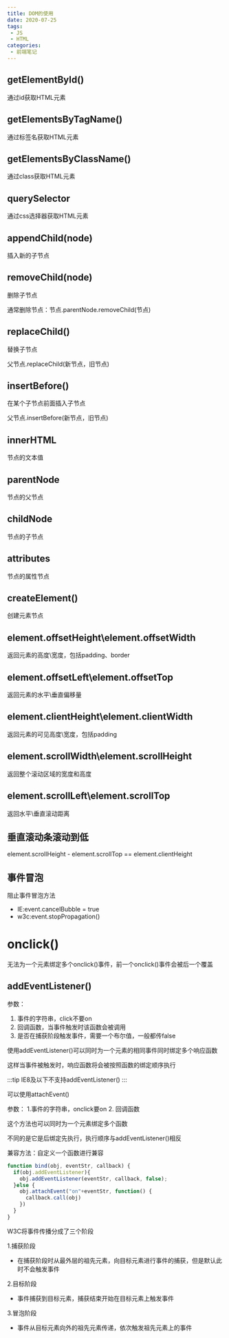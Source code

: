 ```yaml
---
title: DOM的使用
date: 2020-07-25
tags:
 - JS
 - HTML
categories:
 - 前端笔记
---
```


## getElementById() 
通过id获取HTML元素

## getElementsByTagName()
通过标签名获取HTML元素

## getElementsByClassName()
通过class获取HTML元素

## querySelector
通过css选择器获取HTML元素

## appendChild(node)
插入新的子节点

## removeChild(node) 
删除子节点

通常删除节点：节点.parentNode.removeChild(节点)

## replaceChild()
替换子节点

父节点.replaceChild(新节点，旧节点)

## insertBefore()
在某个子节点前面插入子节点

父节点.insertBefore(新节点，旧节点)

## innerHTML
节点的文本值

## parentNode
节点的父节点

## childNode
节点的子节点

## attributes
节点的属性节点

## createElement()
创建元素节点

## element.offsetHeight\element.offsetWidth
返回元素的高度\宽度，包括padding、border

## element.offsetLeft\element.offsetTop
返回元素的水平\垂直偏移量

## element.clientHeight\element.clientWidth
返回元素的可见高度\宽度，包括padding

## element.scrollWidth\element.scrollHeight
返回整个滚动区域的宽度和高度

## element.scrollLeft\element.scrollTop
返回水平\垂直滚动距离

## 垂直滚动条滚动到低
element.scrollHeight - element.scrollTop == element.clientHeight

## 事件冒泡
阻止事件冒泡方法
* IE:event.cancelBubble = true
* w3c:event.stopPropagation()

# onclick()
无法为一个元素绑定多个onclick()事件，前一个onclick()事件会被后一个覆盖

## addEventListener()
参数：
1. 事件的字符串，click不要on
2. 回调函数，当事件触发时该函数会被调用
3. 是否在捕获阶段触发事件，需要一个布尔值，一般都传false

使用addEventListener()可以同时为一个元素的相同事件同时绑定多个响应函数

这样当事件被触发时，响应函数将会被按照函数的绑定顺序执行

:::tip
IE8及以下不支持addEventListener()
:::

可以使用attachEvent()

参数：
1.事件的字符串，onclick要on
2. 回调函数

这个方法也可以同时为一个元素绑定多个函数

不同的是它是后绑定先执行，执行顺序与addEventListener()相反

兼容方法：自定义一个函数进行兼容
```js
function bind(obj, eventStr, callback) {
  if(obj.addEventListener){
    obj.addEventListener(eventStr, callback, false);
  }else {
    obj.attachEvent("on"+eventStr, function() {
      callback.call(obj)
    })
  }
}
```

W3C将事件传播分成了三个阶段

1.捕获阶段
* 在捕获阶段时从最外层的祖先元素，向目标元素进行事件的捕获，但是默认此时不会触发事件

2.目标阶段
* 事件捕获到目标元素，捕获结束开始在目标元素上触发事件

3.冒泡阶段
  * 事件从目标元素向外的祖先元素传递，依次触发祖先元素上的事件